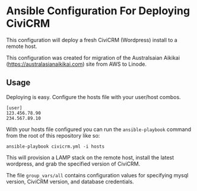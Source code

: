 Ansible Configuration For Deploying CiviCRM
===========================================

This configuration will deploy a fresh CiviCRM (Wordpress) install to a remote host.

This configuration was created for migration of the Australsaian Aikikai (https://australasianaikikai.com) site from AWS to Linode.

Usage
----- 
Deploying is easy. Configure the hosts file with your user/host combos.

```
[user]
123.456.78.90
234.567.89.10
```

With your hosts file configured you can run the `ansible-playbook` command from the root of this repository like so:

```
ansible-playbook civicrm.yml -i hosts 
```

This will provision a LAMP stack on the remote host, install the latest wordpress, and grab the specified version of CiviCRM.

The file `group_vars/all` contains configuration values for specifying mysql version, CiviCRM version, and database credentials.
